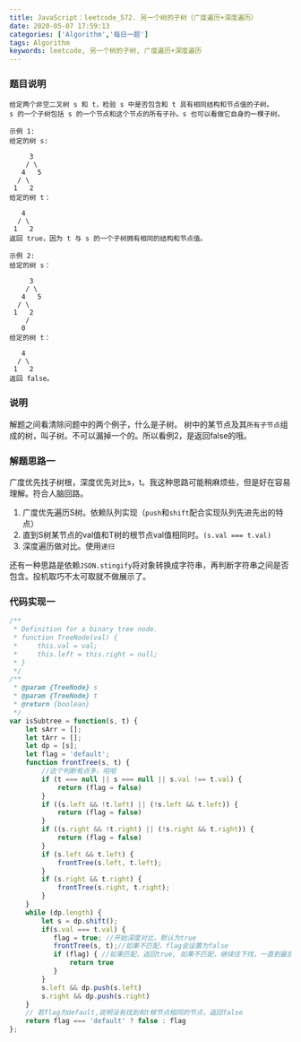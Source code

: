 ```yaml
---
title: JavaScript：leetcode_572. 另一个树的子树（广度遍历+深度遍历）
date: 2020-05-07 17:59:13
categories: ['Algorithm','每日一题']
tags: Algorithm
keywords: leetcode, 另一个树的子树, 广度遍历+深度遍历
---
```


### 题目说明
```
给定两个非空二叉树 s 和 t，检验 s 中是否包含和 t 具有相同结构和节点值的子树。
s 的一个子树包括 s 的一个节点和这个节点的所有子孙。s 也可以看做它自身的一棵子树。

示例 1:
给定的树 s:

     3
    / \
   4   5
  / \
 1   2
给定的树 t：

   4 
  / \
 1   2
返回 true，因为 t 与 s 的一个子树拥有相同的结构和节点值。

示例 2:
给定的树 s：

     3
    / \
   4   5
  / \
 1   2
    /
   0
给定的树 t：

   4
  / \
 1   2
返回 false。
```
<!-- more -->

### 说明
解题之间看清除问题中的两个例子，什么是子树。
树中的某节点及其`所有子节点`组成的树，叫子树。不可以漏掉一个的。所以看例2，是返回false的哦。
### 解题思路一
广度优先找子树根，深度优先对比s，t。我这种思路可能稍麻烦些，但是好在容易理解。符合人脑回路。

1. 广度优先遍历S树。依赖队列实现（`push`和`shift`配合实现队列先进先出的特点）
2. 直到S树某节点的val值和T树的根节点val值相同时。`(s.val === t.val)`
3. 深度遍历做对比。使用`递归`

还有一种思路是依赖`JSON.stingify`将对象转换成字符串，再判断字符串之间是否包含。投机取巧不太可取就不做展示了。

### 代码实现一
```javascript
/**
 * Definition for a binary tree node.
 * function TreeNode(val) {
 *     this.val = val;
 *     this.left = this.right = null;
 * }
 */
/**
 * @param {TreeNode} s
 * @param {TreeNode} t
 * @return {boolean}
 */
var isSubtree = function(s, t) {
    let sArr = [];
    let tArr = [];
    let dp = [s];
    let flag = 'default';
    function frontTree(s, t) {
    	//这个判断有点多，哈哈
        if (t === null || s === null || s.val !== t.val) {
            return (flag = false)
        }
        if ((s.left && !t.left) || (!s.left && t.left)) {
            return (flag = false)
        }
        if ((s.right && !t.right) || (!s.right && t.right)) {
            return (flag = false)
        }
        if (s.left && t.left) {
            frontTree(s.left, t.left);
        }
        if (s.right && t.right) {
            frontTree(s.right, t.right);
        }
    }   
    while (dp.length) {
        let s = dp.shift();
        if(s.val === t.val) {
           flag = true; //开始深度对比，默认为true
           frontTree(s, t);//如果不匹配，flag会设置为false
           if (flag) { //如果匹配，返回true, 如果不匹配，继续往下找，一直到最后。
               return true
           }
        }
        s.left && dp.push(s.left)
        s.right && dp.push(s.right)
    }
    // 若flag为default,说明没有找到和t根节点相同的节点，返回false
    return flag === 'default' ? false : flag
};
```
